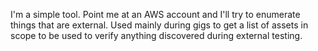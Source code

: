 I'm a simple tool. Point me at an AWS account and I'll try to enumerate things that are external. Used mainly during gigs to get a list of assets in scope to be used to verify anything discovered during external testing.
